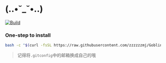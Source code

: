 # (..•˘_˘•..)

[![Build](https://travis-ci.org/zzzzzzmj/Goblin.svg?branch=master)](https://travis-ci.org/zzzzzzmj/Goblin)


### One-step to install

```bash
bash -c "$(curl -fsSL https://raw.githubusercontent.com/zzzzzzmj/Goblin/master/setup.sh)"

```

> 记得将`.gitconfig`中的邮箱换成自己的哦 
